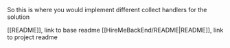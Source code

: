 So this is where you would implement different collect handlers for the solution

[[README]], link to base readme
[[HireMeBackEnd/README|README]], link to project readme